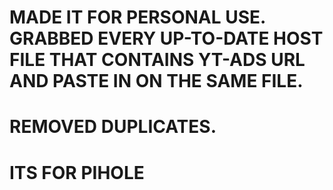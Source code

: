# MADE IT FOR PERSONAL USE. GRABBED EVERY UP-TO-DATE HOST FILE THAT CONTAINS YT-ADS URL AND PASTE IN ON THE SAME FILE.
# REMOVED DUPLICATES.
# ITS FOR PIHOLE
